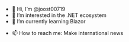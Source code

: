 - 👋 Hi, I’m @joost00719
- 👀 I’m interested in the .NET ecosystem
- 🌱 I’m currently learning Blazor
<!-- - 💞️ I’m looking to collaborate on nothing -->
- 📫 How to reach me: Make international news

<!---
joost00719/joost00719 is a ✨ special ✨ repository because its `README.md` (this file) appears on your GitHub profile.
You can click the Preview link to take a look at your changes.
--->
